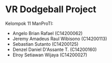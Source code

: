 # VR Dodgeball Project
Kelompok 11 ManProTI:
- Angelo Brian Rafael (C14200062)
- Jeremy Amadeus Raul Wibisono (C14200113)
- Sebastian Sutanto (C14200125)
- Denzel Daniel D'Assante T. (C14200160)
- Elroy Setiawan Wijaya (C14200027)
